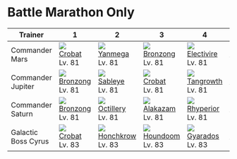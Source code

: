 # Battle Marathon Only

Trainer             | 1                                  | 2                                   | 3                                  | 4                                    | 5                                    | 6                                   | 
---                 | ---                                | ---                                 | ---                                | ---                                  | ---                                  | ---                                 | 
Commander Mars      | ![][169]<br> [Crobat]<br> Lv. 81   | ![][469]<br> [Yanmega]<br> Lv. 81   | ![][437]<br> [Bronzong]<br> Lv. 81 | ![][466]<br> [Electivire]<br> Lv. 81 | ![][115]<br> [Kangaskhan]<br> Lv. 81 | ![][432]<br> [Purugly]<br> Lv. 82   | 
Commander Jupiter   | ![][437]<br> [Bronzong]<br> Lv. 81 | ![][302]<br> [Sableye]<br> Lv. 81   | ![][169]<br> [Crobat]<br> Lv. 81   | ![][465]<br> [Tangrowth]<br> Lv. 81  | ![][423]<br> [Gastrodon]<br> Lv. 81  | ![][435]<br> [Skuntank]<br> Lv. 82  | 
Commander Saturn    | ![][437]<br> [Bronzong]<br> Lv. 81 | ![][224]<br> [Octillery]<br> Lv. 81 | ![][065]<br> [Alakazam]<br> Lv. 81 | ![][464]<br> [Rhyperior]<br> Lv. 81  | ![][467]<br> [Magmortar]<br> Lv. 81  | ![][454]<br> [Toxicroak]<br> Lv. 82 | 
Galactic Boss Cyrus | ![][169]<br> [Crobat]<br> Lv. 83   | ![][430]<br> [Honchkrow]<br> Lv. 83 | ![][229]<br> [Houndoom]<br> Lv. 83 | ![][130]<br> [Gyarados]<br> Lv. 83   | ![][462]<br> [Magnezone]<br> Lv. 83  | ![][461]<br> [Weavile]<br> Lv. 84   | 

[Alakazam]: ../../pokemon_changes/065/
[Kangaskhan]: ../../pokemon_changes/115/
[Gyarados]: ../../pokemon_changes/130/
[Crobat]: ../../pokemon_changes/169/
[Octillery]: ../../pokemon_changes/224/
[Houndoom]: ../../pokemon_changes/229/
[Sableye]: ../../pokemon_changes/302/
[Gastrodon]: ../../pokemon_changes/423/
[Honchkrow]: ../../pokemon_changes/430/
[Purugly]: ../../pokemon_changes/432/
[Skuntank]: ../../pokemon_changes/435/
[Bronzong]: ../../pokemon_changes/437/
[Toxicroak]: ../../pokemon_changes/454/
[Weavile]: ../../pokemon_changes/461/
[Magnezone]: ../../pokemon_changes/462/
[Rhyperior]: ../../pokemon_changes/464/
[Tangrowth]: ../../pokemon_changes/465/
[Electivire]: ../../pokemon_changes/466/
[Magmortar]: ../../pokemon_changes/467/
[Yanmega]: ../../pokemon_changes/469/
[065]: ../img/pokemon/065.png
[115]: ../img/pokemon/115.png
[130]: ../img/pokemon/130.png
[169]: ../img/pokemon/169.png
[224]: ../img/pokemon/224.png
[229]: ../img/pokemon/229.png
[302]: ../img/pokemon/302.png
[423]: ../img/pokemon/423.png
[430]: ../img/pokemon/430.png
[432]: ../img/pokemon/432.png
[435]: ../img/pokemon/435.png
[437]: ../img/pokemon/437.png
[454]: ../img/pokemon/454.png
[461]: ../img/pokemon/461.png
[462]: ../img/pokemon/462.png
[464]: ../img/pokemon/464.png
[465]: ../img/pokemon/465.png
[466]: ../img/pokemon/466.png
[467]: ../img/pokemon/467.png
[469]: ../img/pokemon/469.png
